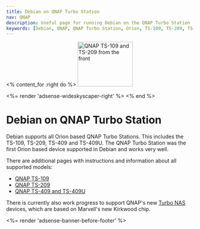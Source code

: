 ```yaml
---
title: Debian on QNAP Turbo Station
nav: QNAP
description: Useful page for running Debian on the QNAP Turbo Station
keywords: [Debian, QNAP, QNAP Turbo Station, Orion, TS-109, TS-209, TS-409]
---
```


<% content_for :right do %>
<img src = "images/r_ts109_ts209_front.jpg" class="border" alt="QNAP TS-109 and TS-209 from the front" width="148" height="120" />

<%= render 'adsense-wideskyscaper-right' %>
<% end %>

<h1>Debian on QNAP Turbo Station</h1>

Debian supports all Orion based QNAP Turbo Stations.  This includes the
TS-109, TS-209, TS-409 and TS-409U.  The QNAP Turbo Station was the first
Orion based device supported in Debian and works very well.

There are additional pages with instructions and information about all
supported models:

<ul>
<li><a href = "ts-109">QNAP TS-109</a></li>
<li><a href = "ts-209">QNAP TS-209</a></li>
<li><a href = "ts-409">QNAP TS-409 and TS-409U</a></li>
</ul>

There is currently also work progress to support QNAP's new <a href =
"../../kirkwood/qnap">Turbo NAS</a> devices, which are based on Marvell's
new Kirkwood chip.

<div class="bbf">
<%= render 'adsense-banner-before-footer' %>
</div>

